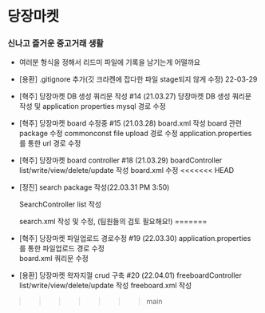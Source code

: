 # 당장마켓

### 신나고 즐거운 중고거래 생활

- 여러분 형식을 정해서 리드미 파일에 기록을 남기는게 어떨까요

- [용환] .gitignore 추가(깃 크라켄에 잡다한 파일 stage되지 않게 수정) 22-03-29

- [혁주] 당장마켓 DB 생성 쿼리문 작성 #14 (21.03.27)
    당장마켓 DB 생성 쿼리문 작성 및 application properties mysql 경로 수정

- [혁주] 당장마켓 board 수정중 #15 (21.03.28)
    board.xml 작성
    board 관련 package 수정
    commonconst file upload 경로 수정
    application.properties 를 통한 url 경로 수정

- [혁주] 당장마켓 board controller #18 (21.03.29)
    boardController list/write/view/delete/update 작성
    board.xml 수정
<<<<<<< HEAD
    
- [정진] search package 작성(22.03.31 PM 3:50)
    
    SearchController list 작성
    
    search.xml 작성 및 수정, (팀원들의 검토 필요해요!)
=======

- [혁주] 당장마켓 파일업로드 경로수정 #19 (22.03.30)
    application.properties 를 통한 파일업로드 경로 수정  
    board.xml 쿼리문 수정

- [용환] 당장마켓 왁자지껄 crud 구축 #20 (22.04.01)
    freeboardController list/write/view/delete/update 작성
    freeboard.xml 작성       
>>>>>>> main

